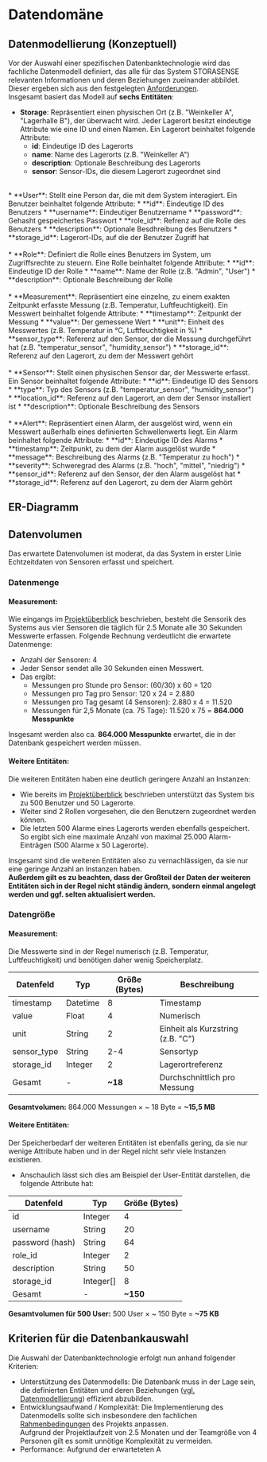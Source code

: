 # Datendomäne

## Datenmodellierung (Konzeptuell)
Vor der Auswahl einer spezifischen Datenbanktechnologie wird das fachliche Datenmodell definiert, das alle für das System STORASENSE relevanten Informationen und deren Beziehungen
zueinander abbildet. Dieser ergeben sich aus den festgelegten [Anforderungen](mvp.md). <br> Insgesamt basiert das Modell auf **sechs Entitäten**:

* **Storage**: Repräsentiert einen physischen Ort (z.B. "Weinkeller A", "Lagerhalle B"), der überwacht wird. Jeder Lagerort besitzt eindeutige Attribute wie eine ID und einen Namen.
Ein Lagerort beinhaltet folgende Attribute:
  * **id**: Eindeutige ID des Lagerorts
  * **name**: Name des Lagerorts (z.B. "Weinkeller A")
  * **description**: Optionale Beschreibung des Lagerorts
  * **sensor**: Sensor-IDs, die diesem Lagerort zugeordnet sind <br>
<br>
* **User**: Stellt eine Person dar, die mit dem System interagiert.
Ein Benutzer beinhaltet folgende Attribute:
  * **id**: Eindeutige ID des Benutzers
  * **username**: Eindeutiger Benutzername
  * **password**: Gehasht gespeichertes Passwort
  * **role_id**: Refrenz auf die Rolle des Benutzers
  * **description**: Optionale Besdhreibung des Benutzers
  * **storage_id**: Lagerort-IDs, auf die der Benutzer Zugriff hat <br>
<br>
* **Role**: Definiert die Rolle eines Benutzers im System, um Zugriffsrechte zu steuern.
Eine Rolle beinhaltet folgende Attribute:
  * **id**: Eindeutige ID der Rolle
  * **name**: Name der Rolle (z.B. "Admin", "User")
  * **description**: Optionale Beschreibung der Rolle <br>
<br>
* **Measurement**: Repräsentiert eine einzelne, zu einem exakten Zeitpunkt erfasste Messung (z.B. Temperatur, Luftfeuchtigkeit).
Ein Messwert beinhaltet folgende Attribute:
  * **timestamp**: Zeitpunkt der Messung
  * **value**: Der gemessene Wert
  * **unit**: Einheit des Messwertes (z.B. Temperatur in °C, Luftfeuchtigkeit in %)
  * **sensor_type**: Referenz auf den Sensor, der die Messung durchgeführt hat (z.B. "temperatur_sensor", "humidity_sensor")
  * **storage_id**: Referenz auf den Lagerort, zu dem der Messwert gehört <br>
<br>
* **Sensor**: Stellt einen physischen Sensor dar, der Messwerte erfasst.
Ein Sensor beinhaltet folgende Attribute:
  * **id**: Eindeutige ID des Sensors
  * **type**: Typ des Sensors (z.B. "temperatur_sensor", "humidity_sensor")
  * **location_id**: Referenz auf den Lagerort, an dem der Sensor installiert ist
  * **description**: Optionale Beschreibung des Sensors <br>
<br>
* **Alert**: Repräsentiert einen Alarm, der ausgelöst wird, wenn ein Messwert außerhalb eines definierten Schwellenwerts liegt.
Ein Alarm beinhaltet folgende Attribute:
  * **id**: Eindeutige ID des Alarms
  * **timestamp**: Zeitpunkt, zu dem der Alarm ausgelöst wurde
  * **message**: Beschreibung des Alarms (z.B. "Temperatur zu hoch")
  * **severity**: Schweregrad des Alarms (z.B. "hoch", "mittel", "niedrig")
  * **sensor_id**: Referenz auf den Sensor, der den Alarm ausgelöst hat
  * **storage_id**: Referenz auf den Lagerort, zu dem der Alarm gehört <br>

## ER-Diagramm

## Datenvolumen
Das erwartete Datenvolumen ist moderat, da das System in erster Linie Echtzeitdaten von Sensoren erfasst und speichert.

### Datenmenge
#### Measurement:
Wie eingangs im [Projektüberblick](mvp.md#funktionale-anforderungen) beschrieben, besteht die Sensorik des Systems aus vier Sensoren die täglich für 2.5 Monate alle 30 Sekunden Messwerte erfassen.
Folgende Rechnung verdeutlicht die erwartete Datenmenge:
* Anzahl der Sensoren: 4
* Jeder Sensor sendet alle 30 Sekunden einen Messwert.
* Das ergibt:
  * Messungen pro Stunde pro Sensor: (60/30) x 60 = 120
  * Messungen pro Tag pro Sensor: 120 x 24 = 2.880
  * Messungen pro Tag gesamt (4 Sensoren): 2.880 x 4 = 11.520
  * Messungen für 2,5 Monate (ca. 75 Tage): 11.520 x 75 = **864.000 Messpunkte**

Insgesamt werden also ca. **864.000 Messpunkte** erwartet, die in der Datenbank gespeichert werden müssen.

#### Weitere Entitäten:
Die weiteren Entitäten haben eine deutlich geringere Anzahl an Instanzen:
* Wie bereits im [Projektüberblick](mvp.md#funktionale-anforderungen) beschrieben unterstützt das System bis zu 500 Benutzer und 50 Lagerorte.
* Weiter sind 2 Rollen vorgesehen, die den Benutzern zugeordnet werden können.
* Die letzten 500 Alarme eines Lagerorts werden ebenfalls gespeichert. So ergibt sich eine maximale Anzahl von maximal 25.000 Alarm-Einträgen (500 Alarme x 50 Lagerorte).

Insgesamt sind die weiteren Entitäten also zu vernachlässigen, da sie nur eine geringe Anzahl an Instanzen haben. <br>
**Außerdem gilt es zu beachten, dass der Großteil der Daten der weiteren Entitäten sich in der Regel nicht ständig ändern, sondern einmal angelegt werden und ggf. selten aktualisiert werden.**


### Datengröße
#### Measurement:
Die Messwerte sind in der Regel numerisch (z.B. Temperatur, Luftfeuchtigkeit) und benötigen daher wenig Speicherplatz. <br>

| Datenfeld     | Typ         | Größe (Bytes) | Beschreibung                        |
|--------------|-------------|----------|-------------------------------------|
| timestamp           | Datetime     | 8        | Timestamp           |
| value         | Float      | 4        | Numerisch                  |
| unit  | String      | 2        |  Einheit als Kurzstring (z.B. "C")              |
| sensor_type    | String    | 2-4      | Sensortyp            |
| storage_id        | Integer       | 2        | Lagerortreferenz                   |
| Gesamt         | -      | **~18**  | Durchschnittlich pro Messung               |

**Gesamtvolumen:**
864.000 Messungen × ~ 18 Byte = **~15,5 MB**

#### Weitere Entitäten:
Der Speicherbedarf der weiteren Entitäten ist ebenfalls gering, da sie nur wenige Attribute haben und in der Regel nicht sehr viele Instanzen existieren. <br>

* Anschaulich lässt sich dies am Beispiel der User-Entität darstellen, die folgende Attribute hat:

| Datenfeld    | Typ      | Größe (Bytes) |
|--------------|----------|---------------|
| id           | Integer  | 4             |
| username     | String   | 20           |
| password (hash)    | String   | 64            |
| role_id      | Integer  | 2             |
| description  | String   | 50          |
| storage_id   | Integer[]  | 8           |
| Gesamt       | -        | **~150**      |

**Gesamtvolumen für 500 User:**
500 User × ~ 150 Byte = **~75 KB**

## Kriterien für die Datenbankauswahl
Die Auswahl der Datenbanktechnologie erfolgt nun anhand folgender Kriterien:

* Unterstützung des Datenmodells: Die Datenbank muss in der Lage sein, die definierten Entitäten und deren Beziehungen ([vgl. Datenmodellierung](data_eva.md#datenmodellierung)) effizient abzubilden.
* Entwicklungsaufwand / Komplexität: Die Implementierung des Datenmodells sollte sich insbesondere den fachlichen [Rahmenbedingungen](mvp.md#rahmenbedingungen) des Projekts anpassen. <br> Aufgrund der Projektlaufzeit von 2.5 Monaten und der Teamgröße von 4 Personen gilt es somit unnötige Komplexität zu vermeiden.
* Performance: Aufgrund der erwarteteten A
